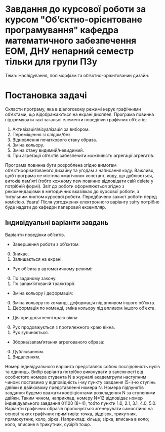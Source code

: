 # Завдання до курсової роботи за курсом "Об’єктно-орієнтоване програмування" кафедра математичного забезпечення ЕОМ, ДНУ непарний семестр тільки для групи ПЗу

Тема: Наслідування, поліморфізм та об’єктно-орієнтований дизайн.

# Постановка задачі

Скласти програму, яка в діалоговому режимі керує графічними
об’єктами, що відображаються на екрані дисплея.
Програма повинна підтримувати такі загальні елементи поведінки
графічних об’єктів:
1. Активізація/візуалізація за вибором.
2. Переміщення зі слідом/без.
3. Відновлення початкового стану образа.
4. Зміна кольору.
5. Зміна стану видимий/невидимий.
6. При агрегації об’єктів забезпечити можливість агрегації агрегатів.

Програма повинна бути розроблена згідно вимогам об’єктноорієнтованого дизайну та угодам з написання коду. Важливо, щоб програма не
містила «магічних» констант, коду, що дублюється, витоків пам'яті (тобто
кожному new повинно відповідати свій delete у потрібній формі).
Звіт до роботи оформлюється згідно з рекомендаціями в методичних
вказівках до курсової роботи, з титульним листом курсової роботи.
Передбачено захист роботи перед комісією.
Увага! Після узгодження електронного варіанту звіту потрібно буде
надати до кафедри паперовий екземпляр.

## Індивідуальні варіанти завдань
Варіанти поведінки об’єктів.

- Завершення роботи з об’єктом:
0. Зникає.
1. Залишається на екрані.

- Рух об’єкта в автоматичному режимі:
0. По заданому закону.
1. По запам’ятованій траєкторії.

- Зміна кольору і деформація:
0. Зміна кольору по команді, деформація під впливом іншого об’єкта.
1. Деформація по команді, зміна кольору під впливом іншого об’єкта.

- Дія при досягненні краю вікна:
0. Рух продовжується з протилежного краю вікна.
1. Рух зупиняється.

- Зборка/запам’ятання агрегованого образа:
0. Дублюванням.
1. Видаленням.

Номер індивідуального варіанта представляє собою послідовність нулів та
одиниць. Вибір варіанта потрібно виконувати в залежності від особистого номера
студента N в журналі академгрупи наступним чином: поставимо у відповідність
i-му пункту завдання (5-i)-ю ступінь двійки в двійковому представленні номера
N. Номера підпунктів завдання будемо вважати коефіцієнтами розкладення N за
ступенями двійки. Таким чином, наприклад, номеру N=12 відповідає номер
індивідуального завдання 01100 (8+4), тобто пункти 1.0, 2.1, 3.1, 4.0, 5.0.
Варіанти графічних образів пропонується згенерувати самостійно на основі
таких графічних примітивів: точка, відрізок, трикутник, прямокутник, коло, зірка.
Наприклад: кільце; зірка, вписана в коло; коло, вписане в трикутник, сузір’я тощо.
